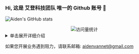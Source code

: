 ### Hi, 这是 艾登科技团队 唯一的 Github 账号 👋

<!-- ![](https://github-readme-stats.vercel.app/api?username=aidencaptcha) -->
<!-- [![Github Stars](https://img.shields.io/badge/Github-2-blue)](https://github.com/aidencaptcha) -->
![Aiden's GitHub stats](https://github-readme-stats.vercel.app/api?username=aidencaptcha&show_icons=true&theme=flag-india)

<div align="center">
<!-- visitor statistics logo 访问量统计徽标 -->
<img src="https://komarev.com/ghpvc/?username=aidencaptcha&label=Views&color=0e75b6&style=flat" alt="访问量统计" />
</div>

<!-- 常见问题 FAQ -->
<!-- 折叠/暂时隐藏 Markdown 的分区 -->
<details>

<summary>单击展开详细介绍</summary>

<!-- 

### You can add a header

You can add text within a collapsed section. 

You can add an image or a code block, too.

```ruby
   puts "Hello World"
``` 
-->

### FAQ
一、为什么叫艾登?

答：

- 名字灵感来源于育碧游戏《看门狗》一代男主角——艾登·皮尔斯(Aiden Pearce)，也叫狗哥。
- 他是一个敢于对抗垄断势力(科技巨头布鲁姆公司)、捍卫公民隐私的人物。

二、艾登科技什么优势？

答：

- 1.我们是专门卖接口的
- 2.我们不单单是打码，而是答题 + 算法 + 风控 = 全流程接口
- 3.企业级的反反爬技术，五年以上的逆向研究团队
- 4.成熟的人机验证码绕过技术
- 5.协助您开展自动化业务
- 6.无障碍验证码识别服务


三、我们的产品有哪些使用场景？

答：
<p>1.过人机验证码实现自动登录</p>
<p>2.过人机验证码实现自动发布博文</p>
<p>3.过人机验证码实现数据采集</p>
<p>4.节约您宝贵的人力成本</p>
<p>5.无障碍验证码识别服务,降低用户使用成本</p>

</details>

如果您开展业务遇到阻力，请联系邮箱: aidenvannet@gmail.com

<!--
**aidencaptcha/aidencaptcha** is a ✨ _special_ ✨ repository because its `README.md` (this file) appears on your GitHub profile.

Here are some ideas to get you started:

- 🔭 I’m currently working on ...
- 🌱 I’m currently learning ...
- 👯 I’m looking to collaborate on ...
- 🤔 I’m looking for help with ...
- 💬 Ask me about ...
- 📫 How to reach me: ...
- 😄 Pronouns: ...
- ⚡ Fun fact: ...
-->
